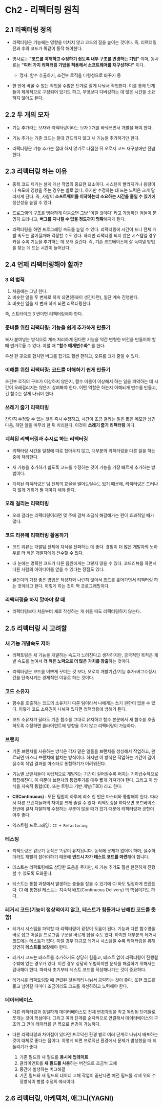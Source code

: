 # Ch2 - 리팩터링 원칙
## 2.1 리팩터링 정의
- 리팩터링은 기능에는 영향을 미치지 않고 코드의 질을 높이는 것이다. 즉, 리팩터링 전과 후의 코드가 똑같이 동작 해야한다.


- 명사로는 **"코드를 이해하고 수정하기 쉽도록 내부 구조를 변경하는 기법"** 이며, 동사로는 **"여러 가지 리팩터링 기법을 적용해서 소프트웨어를 재구성하다"** 이다.
  - 명사: 함수 추출하기, 조건부 로직을 다형성으로 바꾸기 등
  

- 한 번에 바꿀 수 있는 작업을 수많은 단계로 잘게 나눠서 작업한다. 이를 통해 단계들이 체계적으로 구성되어 있기도 하고, 무엇보다 디버깅하는 데 많은 시간을 소요하지 않아도 된다.

## 2.2 두 개의 모자
- 기능 추가라는 모자와 리팩터링이라는 모자 2개를 바꿔쓰면서 개발을 해야 한다.


- 기능 추가는 기존 코드는 절대 건드리지 않고 새 기능을 추가하기만 한다.


- 리팩터링은 기능 추가는 절대 하지 않기로 다짐한 뒤 오로지 코드 재구성에만 전념한다.


## 2.3 리팩터링 하는 이유
- 중복 코드 제거는 설계 개선 작업의 중요한 요소이다. 시스템이 빨라지거나 용량이나 속도에 영향을 주는 경우는 별로 없다. 하지만 수정하는 데 드는 노력은 크게 달라지게 된다.
즉, 사람이 **소프트웨어를 이햐하는데 소요하는 시간을 줄일 수 있기에** 생산성을 높일 수 있다.


- 프로그램의 구조를 명확하게 다듬으면 그냥 '이럴 것이다' 라고 가정하던 점들이 분명히 드러나고, **버그를 지나칠 수 없을 정도까지 명확**해지게 된다.


- 리팩터링을 하면 프로그래밍 속도를 높일 수 있다. 리팩터링에 시간이 드니 전체 개발 속도는 떨어질까봐 걱정할 수도 있다.
하지만 리팩터링 되지 않은 시스템일 경우 커질 수록 기능을 추가하는 데 오래 걸린다. 즉, 기존 코드베이스에 잘 녹여낼 방법을 찾는 데 드는 시간이 늘어난다.

## 2.4 언제 리팩터링해야 할까?
### 3 의 법칙
1. 처음에는 그냥 한다.
2. 비슷한 일을 두 번째로 하게 되면(중복이 생긴다면), 일단 계속 진행한다.
3. 비슷한 일을 세 번째 하게 되면 리팩터링한다.

즉, 스트라이크 3 번이면 리팩터링해야 한다.

### 준비를 위한 리팩터링: 기능을 쉽게 추가하게 만들기
복사 붙여넣는 방식으로 계속 처리하게 된다면 기능을 약간 변형한 버전을 만들어야 할 때 번거로울 수 있다.
이럴 때 **"함수 매개변수화"** 를 한다.

우선 한 곳으로 합치면 버그를 잡기도 훨씬 편하고, 오류를 크게 줄일 수 있다.

### 이해를 위한 리팩터링: 코드를 이해하기 쉽게 만들기
조건부 로직의 구조가 이상하지 않은지, 함수 이름이 이상해서 하는 일을 파악하는 데 시간이 오래걸리지는 않은지 살펴봐야 한다.
어떤 역할은 하는지 이해되게 변수를 만들고, 긴 함수는 잘게 나눠야 한다.

### 쓰레기 줍기 리팩터링
간단히 수정할 수 있는 것은 즉시 수정하고, 시간이 조금 걸리는 일은 짧은 메모만 남긴 다음, 하던 일을 마무리 한 뒤 처리한다.
이것이 **쓰레기 줍기 리팩터링** 이다.

### 계획된 리팩터링과 수시로 하는 리팩터링
- 리팩터링 시간을 일정에 따로 잡아두지 않고, 대부분의 리팩터링을 다른 일을 하는 중에 처리한다.


- 새 기능을 추가하기 쉽도록 코드를 수정하는 것이 기능을 가장 빠르게 추가하는 방법이다.


- 계획된 리팩터링은 팀 전체의 효율을 떨어트릴수도 있기 때문에, 리팩터링은 드러나지 않게 기회가 될 때마다 해야 한다.

### 오래 걸리는 리팩터링
- 오래 걸리는 리팩터링이라면 몇 주에 걸쳐 조금식 해결해가는 편이 효과적일 때가 많다.

### 코드 리뷰에 리팩터링 활용하기
- 코드 리뷰는 개발팀 전체에 지식을 전파하는 데 좋다. 경험이 더 많은 개발자의 노하우를 더 적은 개발자에게 전수할 수 있다.


- 내 눈에는 명확한 코드가 다른 팀원에게는 그렇지 않을 수 있다. 코드리뷰를 하면서 다른 사람의 아이디어를 얻을 수 있다는 장점도 있다.


- 글쓴이의 가장 좋은 방법은 작성자와 나란히 앉아서 코드를 훑어가면서 리팩터링 하는 것이라고 한다. 이렇게 하는 것이 짝 프로그래밍이다.

### 리팩터링을 하지 말아야 할 때
- 리팩터링보다 처음부터 새로 작성하는 게 쉬울 때도 리팩터링하지 않는다.

## 2.5 리팩터링 시 고려할 
### 새 기능 개발속도 저하
- 리팩토링은 새 기능을 개발하는 속도가 느려진다고 생각하지만, 궁극적인 목적은 개발 속도를 높여서 **더 적은 노력으로
더 많은 가치를 창출**하는 것이다.


- 리팩터링은 코드를 이쁘게 꾸미는 것 보다, 오로지 개발기간/기능 추가/버그수정시간을 단축시키는 경제적인 이유로 하는 것이다.

### 코드 소유자
- 함수를 호출하는 코드의 소유자가 다른 팀이라서 나에게는 쓰기 권한이 없을 수 있다. 이렇게 코드 소유권이 나눠져 있다면 리팩터링에 방해가 된다.


- 코드 소유자가 달라도 기존 함수를 그대로 유지하고 함수 본문에서 새 함수를 호출하도록 수정하면 클라이언트에 영향을 주지 않고 리팩터링이 가능하다.


### 브랜치
- 기존 브랜치를 사용하는 방식은 각자 맡은 일들을 브랜치를 생성해서 작업하고, 완료되면 마스터 브랜치에 합치는 방식이다.
하지만 이 방식은 작업하는 기간이 길어질수록 작업 결과를 마스터로 통합하기가 어려워진다. 

  
- 기능별 브랜치들이 독립적으로 개발되는 기간이 길어질수록 머지는 기하급수적으로 복잡해진다.
이 때문에 브랜치의 통합주기를 매우 짧게 가져가야 한다. 그리고 이 방식을 지속적 통합(CI), 또는 트렁크 기반 개발(TBD) 라고 한다.


- **CI(Continuous)** : 모든 팀원이 하루에 최소 한 번은 마스터와 통합해야 한다. 따라서 다른 브랜치들과의 차이를 크게 줄일 수 있다.
리팩토링을 하다보면 코드베이스 전반에 걸쳐 자잘하게 수정하는 부분이 많을 때가 있기 때문에 리팩터링과 궁합이 아주 좋다. 
- 익스트림 프로그래밍 : ```CI + Refactoring```


### 테스팅
- 리팩토링은 겉보기 동작은 똑같이 유지됩니다. 동작에 문제가 없어야 하며, 실수하더라도 재빨리 잡아야하기 때문에 **반드시 자가 테스트 코드를 마련**해야 합니다.


- 테스트는 리팩토링에도 상당한 도움을 주지만, 새 기능 추가도 훨씬 한전하게 진행할 수 있도록 도와준다.


- 테스트는 통합 과정에서 발생하는 충돌을 잡을 수 있기에 CI 와도 밀접하게 연관된다. CI 에 통합된 테스트는 지속적 배포(Continuous Delivery) 의 핵심이기도 하다.


### 레거시 코드(기능이 정상적이지 않고, 테스트가 힘들거나 난해한 코드를 뜻함)
- 레거시 시스템을 파악할 때 리팩터링이 굉장이 도움이 된다. 기능과 다른 함수명을 바로 잡고 어설픈 프로그램 구문을 바르게 잡을 수도 있다.
하지만 대부분의 레거시 코드에는 테스트가 없다. 이럴 경우 대규모 레거시 시스템일 수록 리팩터링을 위해 당연히 **테스트를 보강**해야 한다.


- 레거시 코드는 테스트를 추가하기도 상당히 힘들고, 테스트 없이 리팩터링이 진행될 수밖에 없는 경우가 있다. 이런 경우 상당히 위험하지만 문제를 해결하기 위해서는 감내해야 한다.
따라서 초기부터 테스트 코드를 작성해나가는 것이 중요하다.


- 레거시를 리팩토링할 때 관련된 것들끼리 나눠서 공략하는 것이 좋다. 또한 코드를 훑고 넘어갈 때마다 조금이라도 코드를 개선하려고 노력해야 한다.

### 데이터베이스
- 다른 리팩터링과 동일하게 데이터베이스도 전체 변경과정을 작고 독립된 단계들로 쪼개는 것이 핵심이다.
그리고 여러 단계를 순차적으로 연결해서 데이터베이스의 구조와 그 안에 데이터를 큰 폭으로 변경이 가능하다.


- 다른 리팩터링과 차이점이 있다면 프로덕션 환경 별로 여러 단계로 나눠서 배포하는 것이 대체로 좋다는 점이다.
이렇게 되면 프로덕션 환경에서 문제가 발생했을 때 되돌리기가 좋다.
  1. 기존 필드와 새 필드를 **동시에 업데이트**
  2. 클라이언트를 **새 필드를 사용**하는 버전으로 조금씩 교체
  3. 중간에 발생하는 버그해결
  4. 기존 필드와 새 필드의 데이터 교체 작업이 끝난다면 예전 필드를 삭제
위의 수정방식이 병렬 수정의 예시이다.

## 2.6 리팩터링, 아케텍처, 애그니(YAGNI)
